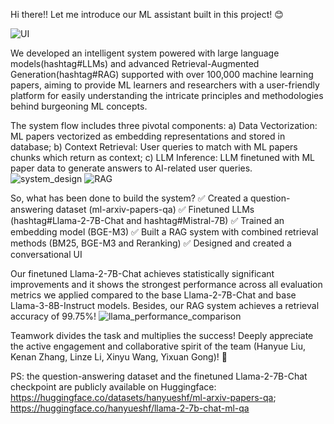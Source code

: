 Hi there!! Let me introduce our ML assistant built in this project! 😊 

![UI](https://github.com/hanyuesgithub/An-ML-Assistant-Powered-with-LLM-and-Advanced-RAG/assets/80732009/ae5f2068-e63a-41f3-8975-0df0a28d06ae)

We developed an intelligent system powered with large language models(hashtag#LLMs) and advanced Retrieval-Augmented Generation(hashtag#RAG) supported with over 100,000 machine learning papers, aiming to provide ML learners and researchers with a user-friendly platform for easily understanding the intricate principles and methodologies behind burgeoning ML concepts.

The system flow includes three pivotal components: 
a) Data Vectorization: ML papers vectorized as embedding representations and stored in database;
b) Context Retrieval: User queries to match with ML papers chunks which return as context;
c) LLM Inference: LLM finetuned with ML paper data to generate answers to AI-related user queries. 
![system_design](https://github.com/hanyuesgithub/An-ML-Assistant-Powered-with-LLM-and-Advanced-RAG/assets/80732009/96d7947d-5a9f-4bb4-bb2b-e59ef54d72bb)
![RAG](https://github.com/hanyuesgithub/An-ML-Assistant-Powered-with-LLM-and-Advanced-RAG/assets/80732009/6b177c9f-416a-4c9e-ba9c-1ba258d329cd)

So, what has been done to build the system?
✅ Created a question-answering dataset (ml-arxiv-papers-qa)
✅ Finetuned LLMs (hashtag#Llama-2-7B-Chat and hashtag#Mistral-7B)
✅ Trained an embedding model (BGE-M3)
✅ Built a RAG system with combined retrieval methods (BM25, BGE-M3 and Reranking)
✅ Designed and created a conversational UI

Our finetuned Llama-2-7B-Chat achieves statistically significant improvements and it shows the strongest performance across all evaluation metrics we applied compared to the base Llama-2-7B-Chat and base Llama-3-8B-Instruct models. Besides, our RAG system achieves a retrieval accuracy of 99.75%!
![llama_performance_comparison](https://github.com/hanyuesgithub/An-ML-Assistant-Powered-with-LLM-and-Advanced-RAG/assets/80732009/159b03c5-bf27-4412-8ad7-ccb5fdde7bfc)


Teamwork divides the task and multiplies the success! Deeply appreciate the active engagement and collaborative spirit of the team (Hanyue Liu, Kenan Zhang, Linze Li, Xinyu Wang, Yixuan Gong)! 🎉

PS: the question-answering dataset and the finetuned Llama-2-7B-Chat checkpoint are publicly available on Huggingface:  
https://huggingface.co/datasets/hanyueshf/ml-arxiv-papers-qa; https://huggingface.co/hanyueshf/llama-2-7b-chat-ml-qa 

